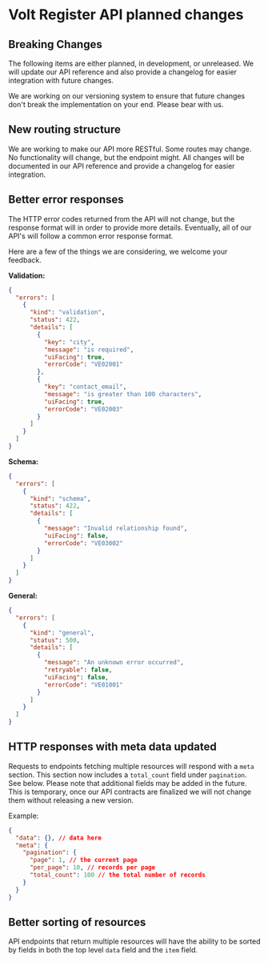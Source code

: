 # Volt Register API planned changes

## Breaking Changes

The following items are either planned, in development, or unreleased. We will update our API reference and also provide a changelog for easier integration with future changes.

We are working on our versioning system to ensure that future changes don't break the implementation on your end. Please bear with us.

## New routing structure

We are working to make our API more RESTful. Some routes may change. No functionality will change, but the endpoint might. All changes will be documented in our API reference and provide a changelog for easier integration.

## Better error responses

The HTTP error codes returned from the API will not change, but the response format will in order to provide more details. Eventually, all of our API's will follow a common error response format.

Here are a few of the things we are considering, we welcome your feedback.

**Validation:**
```json
{
  "errors": [
    {
      "kind": "validation",
      "status": 422,
      "details": [
        {
          "key": "city",
          "message": "is required",
          "uiFacing": true,
          "errorCode": "VE02001"
        },
        {
          "key": "contact_email",
          "message": "is greater than 100 characters",
          "uiFacing": true,
          "errorCode": "VE02003"
        }
      ]
    }
  ]
}
```

**Schema:**
```json
{
  "errors": [
    {
      "kind": "schema",
      "status": 422,
      "details": [
        {
          "message": "Invalid relationship found",
          "uiFacing": false,
          "errorCode": "VE03002"
        }
      ]
    }
  ]
}
```

**General:**
```json
{
  "errors": [
    {
      "kind": "general",
      "status": 500,
      "details": [
        {
          "message": "An unknown error occurred",
          "retryable": false,
          "uiFacing": false,
          "errorCode": "VE01001"
        }
      ]
    }
  ]
}
```

## HTTP responses with meta data updated

Requests to endpoints fetching multiple resources will respond with a `meta` section. This section now includes a `total_count` field under `pagination`. See below. Please note that additional fields may be added in the future. This is temporary, once our API contracts are finalized we will not change them without releasing a new version. 

Example:

```json
{
  "data": {}, // data here
  "meta": {
    "pagination": {
      "page": 1, // the current page
      "per_page": 10, // records per page
      "total_count": 100 // the total number of records
    }
  }
}
```

## Better sorting of resources

API endpoints that return multiple resources will have the ability to be sorted by fields in both the top level `data` field and the `item` field.
